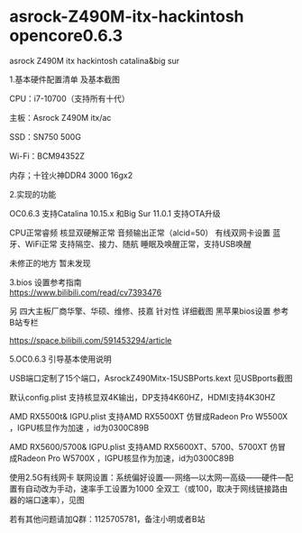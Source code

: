 # asrock-Z490M-itx-hackintosh  opencore0.6.3

asrock Z490M itx hackintosh catalina&amp;big sur


1.基本硬件配置清单 及基本截图

CPU：i7-10700（支持所有十代）

主板：Asrock Z490M itx/ac

SSD：SN750 500G

Wi-Fi：BCM94352Z

内存；十铨火神DDR4 3000  16gx2


2.实现的功能

OC0.6.3 支持Catalina 10.15.x 和Big Sur 11.0.1 支持OTA升级

CPU正常睿频
核显双硬解正常
音频输出正常（alcid=50）
有线双网卡设置
蓝牙、WiFi正常  支持隔空、接力、随航
睡眠及唤醒正常，支持USB唤醒

未修正的地方
暂未发现

3.bios 设置参考指南   
https://www.bilibili.com/read/cv7393476


另 四大主板厂商华擎、华硕、维修、技嘉 针对性 详细截图 黑苹果bios设置 参考B站专栏

https://space.bilibili.com/591453294/article


5.OC0.6.3 引导基本使用说明

USB端口定制了15个端口，AsrockZ490Mitx-15USBPorts.kext  见USBports截图


默认config.plist               支持核显双4K输出，DP支持4K60HZ，HDMI支持4K30HZ

AMD RX5500t& IGPU.plist       支持AMD RX5500XT 仿冒成Radeon Pro W5500X  ，IGPU核显作为加速 ，id为0300C89B

AMD RX5600/5700& IGPU.plist   支持AMD RX5600XT、5700、5700XT 仿冒成Radeon Pro W5700X  ，IGPU核显作为加速，id为0300C89B


使用2.5G有线网卡 联网设置：系统偏好设置—-网络—以太网—高级——硬件—配置有自动改为手动，速率手工设置为1000 全双工（或100，取决于网线链接路由器的端口速率），见图


若有其他问题请加Q群：1125705781，备注小明或者B站

